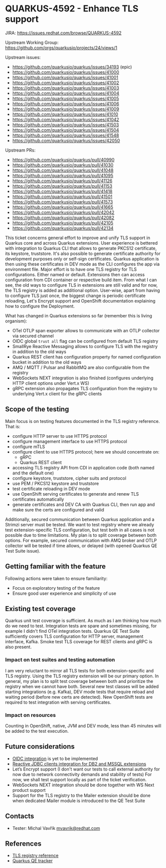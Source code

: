 # QUARKUS-4592 - Enhance TLS support

JIRA: https://issues.redhat.com/browse/QUARKUS-4592

Upstream Working Group: https://github.com/orgs/quarkusio/projects/24/views/1

Upstream issues:
- https://github.com/quarkusio/quarkus/issues/34193 (epic)
- https://github.com/quarkusio/quarkus/issues/41000
- https://github.com/quarkusio/quarkus/issues/41001
- https://github.com/quarkusio/quarkus/issues/41002
- https://github.com/quarkusio/quarkus/issues/41003
- https://github.com/quarkusio/quarkus/issues/41004
- https://github.com/quarkusio/quarkus/issues/41005
- https://github.com/quarkusio/quarkus/issues/41006
- https://github.com/quarkusio/quarkus/issues/41009
- https://github.com/quarkusio/quarkus/issues/41010
- https://github.com/quarkusio/quarkus/issues/41042
- https://github.com/quarkusio/quarkus/issues/41503
- https://github.com/quarkusio/quarkus/issues/41504
- https://github.com/quarkusio/quarkus/issues/41548
- https://github.com/quarkusio/quarkus/issues/42050

Upstream PRs:
- https://github.com/quarkusio/quarkus/pull/40990
- https://github.com/quarkusio/quarkus/pull/41030
- https://github.com/quarkusio/quarkus/pull/41048
- https://github.com/quarkusio/quarkus/pull/41095
- https://github.com/quarkusio/quarkus/pull/41126
- https://github.com/quarkusio/quarkus/pull/41153
- https://github.com/quarkusio/quarkus/pull/41418
- https://github.com/quarkusio/quarkus/pull/41501
- https://github.com/quarkusio/quarkus/pull/41573
- https://github.com/quarkusio/quarkus/pull/41665
- https://github.com/quarkusio/quarkus/pull/42042
- https://github.com/quarkusio/quarkus/pull/42082
- https://github.com/quarkusio/quarkus/pull/42105
- https://github.com/quarkusio/quarkus/pull/42134

This ticket concerns general effort to improve and unify TLS support in Quarkus core and across Quarkus extensions.
User experience is bettered with integration to Quarkus CLI that allows to generate PKCS12 certificate, its keystore, truststore.
It's also possible to generate certificate authority for development purposes only or self-sign certificates.
Quarkus application is then using these certificates in DEV mode as the CLI configures the app via environment file.
Major effort is to have one TLS registry for TLS configurations. Either named or default.
Extensions then can access configuration from CDI container or respective build item.
From what I can see, the old ways to configure TLS in extensions are still valid and for now, the TLS registry is added as additional option.
User-wise, apart from having to configure TLS just once, the biggest change is periodic certificate reloading, 
Let's Encrypt support and OpenShift documentation explaining how to configure the Deployment.

What has changed in Quarkus extensions so far (remember this is living organism):
- OTel OTLP span exporter allows to communicate with an OTLP collector via secured channel
- OIDC global `trust all` flag can be configured from default TLS registry
- SmallRye Reactive Messaging allows to configure TLS with the registry in addition to the old ways
- Quarkus REST client has configuration property for named configuration bucket in addition to the old ways
- AMQ / MQTT / Pulsar and RabbitMQ are also configurable from the registry
- WebSockets NEXT integration is also finished (configures underlying HTTP client options under Vert.x WS)
- gRPC extension also propagates TLS configuration from the registry to underlying Vert.x client for the gRPC clients

## Scope of the testing
Main focus is on testing features documented in the TLS registry reference. That is:
- configure HTTP server to use HTTPS protocol
- configure management interface to use HTTPS protocol
- configure mTLS
- configure client to use HTTPS protocol; here we should concentrate on:
  - gRPC
  - Quarkus REST client
- accessing TLS registry API from CDI in application code (both named and the default one)
- configure keystore, truststore, cipher suits and protocol
- use PEM / PKCS12 keystore and truststore
- test certificate reloading in DEV mode
- use OpenShift serving certificates to generate and renew TLS certificates automatically
- generate certificates and DEV CA with Quarkus CLI, then run app and make sure the certs are configured and valid

Additionally, secured communication between Quarkus application and a Strimzi server must be tested.
We want to test registry where we already test extension-specific TLS configuration, 
but test both in all cases is not possible due to time limitations.
My plan is to split coverage between both options.
For example, secured communication with AMQ broker and OTLP collector will be tested if time allows, or delayed (with opened Quarkus QE Test Suite issue).

## Getting familiar with the feature
Following actions were taken to ensure familiarity:
- Focus on exploratory testing of the feature
- Ensure good user experience and simplicity of use

## Existing test coverage
Quarkus unit test coverage is sufficient. As much as I am thinking how much do we need to test.
Integration tests are spare and sometimes missing, for example I didn't find OTel integration tests.
Quarkus QE Test Suite sufficiently covers TLS configuration for HTTP server, management interface, Kafka.
Smoke test TLS coverage for REST clients and gRPC is also present.

### Impact on test suites and testing automation
I am very reluctant to mirror all TLS tests for both extension-specific and TLS registry.
Using the TLS registry extension will be our primary option.
In general, my plan is to split test coverage between both and prioritize the registry when we cannot have both.
Several new test classes will be added starting integrations (e.g. Kafka), DEV mode tests that require reload and waiting period (before new certs are detected).
New OpenShift tests are required to test integration with serving certificates.

### Impact on resources
Counting in OpenShift, native, JVM and DEV mode, less than 45 minutes will be added to the test execution.

## Future considerations
- [OIDC integration](https://github.com/quarkusio/quarkus/issues/41001) is yet to be implemented
- [Reactive JDBC clients integration for DB2 and MSSQL extensions](https://github.com/quarkusio/quarkus/issues/41003)
- Let’s Encrypt support (I don't want our tests to call external authority for now due to network connectivity demands and stability of tests)
  For now, we shall test support locally as part of the ticket verification.
- WebSockets NEXT integration should be done together with WS Next product support
- Support for the TLS registry to the Mailer extension should be done when dedicated Mailer module is introduced to the QE Test Suite

## Contacts
* Tester: Michal Vavřík <mvavrik@redhat.com>

## References
- [TLS registry reference](https://quarkus.io/version/main/guides/tls-registry-reference)
- [Quarkus QE tracker](https://issues.redhat.com/browse/QQE-830)